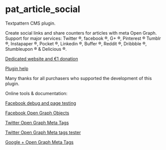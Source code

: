 pat_article_social
==================

Textpattern CMS plugin.

Create social links and share counters for articles with meta Open Graph.
Support for major services: Twitter ®, facebook ®, G+ ®, Pinterest ® Tumblr ®, Instapaper ®, Pocket ®, Linkedin ®, Buffer ®, Reddit ®, Dribbble ®, Stumbleupon ® & Delicious ®.

[Dedicated website and €1 donation](http://pat-article-social.cara-tm.com/ "Go")

[Plugin help](https://github.com/cara-tm/pat_article_social/blob/master/help.md "Go")

Many thanks for all purchasers who supported the development of this plugin.

Online tools & documentation:

[Facebook debug and page testing](https://developers.facebook.com/tools/debug/)

[Facebook Open Graph Objects](https://developers.facebook.com/docs/sharing/opengraph/using-objects)

[Twitter Open Graph Meta Tags](https://dev.twitter.com/cards/getting-started)

[Twitter Open Graph Meta tags tester](https://coveloping.com/tools/open-graph-tag-tester)

[Google + Open Graph Meta Tags](https://developers.google.com/+/web/snippet/)
